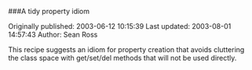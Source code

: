 ###A tidy property idiom

Originally published: 2003-06-12 10:15:39
Last updated: 2003-08-01 14:57:43
Author: Sean Ross

This recipe suggests an idiom for property creation that avoids cluttering the class space with get/set/del methods that will not be used directly.